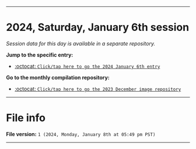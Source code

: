 
***

# 2024, Saturday, January 6th session

_Session data for this day is available in a separate repository._

**Jump to the specific entry:**

- [:octocat: `Click/tap here to go the 2024 January 6th entry`](https://github.com/seanpm2001/SeansLifeArchive_Images_MotorWorld_CarFactory_Y2023_V6/tree/SeansLifeArchive_Images_MotorWorld_CarFactory_Y2023_V6_Main-dev/01_January/06/)

**Go to the monthly compilation repository:**

- [:octocat: `Click/tap here to go the 2023 December image repository`](https://github.com/seanpm2001/SeansLifeArchive_Images_MotorWorld_CarFactory_Y2023_V6/)

***

# File info

**File version:** `1 (2024, Monday, January 8th at 05:49 pm PST)`

***
